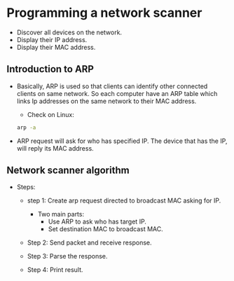 # Programming a network scanner

- Discover all devices on the network.
- Display their IP address.
- Display their MAC address.

## Introduction to ARP

- Basically, ARP is used so that clients can identify other connected clients on same network. So each computer have an ARP table which links Ip addresses on the same network to their MAC address.
  - Check on Linux:

  ```bash
  arp -a
  ```

- ARP request will ask for who has specified IP. The device that has the IP, will reply its MAC address.

## Network scanner algorithm

- Steps:
  - step 1: Create arp request directed to broadcast MAC asking for IP.
    - Two main parts:
      - Use ARP to ask who has target IP.
      - Set destination MAC to broadcast MAC.

  - Step 2: Send packet and receive response.
  - Step 3: Parse the response.
  - Step 4: Print result.

